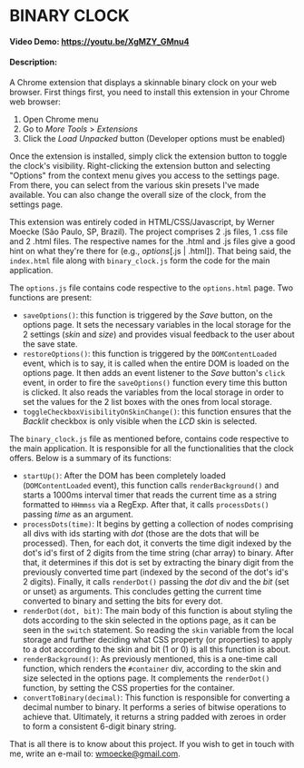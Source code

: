 # BINARY CLOCK
#### Video Demo:  https://youtu.be/XgMZY_GMnu4
#### Description:
A Chrome extension that displays a skinnable binary clock on your web browser.
First things first, you need to install this extension in your Chrome web browser:
1. Open Chrome menu
2. Go to _More Tools_ > _Extensions_
3. Click the _Load Unpacked_ button (Developer options must be enabled)


Once the extension is installed, simply click the extension button to toggle the clock's visibility.
Right-clicking the extension button and selecting "Options" from the context menu gives you access to the settings page. From there, you can select from the various skin presets I've made available. You can also change the overall size of the clock, from the settings page.


This extension was entirely coded in HTML/CSS/Javascript, by Werner Moecke (São Paulo, SP, Brazil).
The project comprises 2 .js files, 1 .css file and 2 .html files. The respective names for the .html and .js files give a good hint on what they're there for (e.g., _options_[.js | .html]). That being said, the `index.html` file along with `binary_clock.js` form the code for the main application.


The `options.js` file contains code respective to the `options.html` page. Two functions are present:
- `saveOptions()`: this function is triggered by the _Save_ button, on the options page. It sets the necessary variables in the local storage for the 2 settings (_skin_ and _size_) and provides visual feedback to the user about the save state.
- `restoreOptions()`: this function is triggered by the `DOMContentLoaded` event, which is to say, it is called when the entire DOM is loaded on the options page. It then adds an event listener to the _Save_ button's `click` event, in order to fire the `saveOptions()` function every time this button is clicked. It also reads the variables from the local storage in order to set the values for the 2 list boxes with the ones from local storage.
- `toggleCheckboxVisibilityOnSkinChange()`: this function ensures that the _Backlit_ checkbox is only visible when the _LCD_ skin is selected.


The `binary_clock.js` file as mentioned before, contains code respective to the main application. It is responsible for all the functionalities that the clock offers. Below is a summary of its functions:
- `startUp()`: After the DOM has been completely loaded (`DOMContentLoaded` event), this function calls `renderBackground()` and starts a 1000ms interval timer that reads the current time as a string formatted to `HHmmss` via a RegExp. After that, it calls `processDots()` passing _time_ as an argument.
- `processDots(time)`: It begins by getting a collection of nodes comprising all divs with ids starting with _dot_ (those are the dots that will be processed). Then, for each dot, it converts the time digit indexed by the dot's id's first of 2 digits from the time string (char array) to binary. After that, it determines if this dot is set by extracting the binary digit from the previously converted time part (indexed by the second of the dot's id's 2 digits). Finally, it calls `renderDot()` passing the _dot_ div and the _bit_ (set or unset) as arguments. This concludes getting the current time converted to binary and setting the bits for every dot.
- `renderDot(dot, bit)`: The main body of this function is about styling the dots according to the skin selected in the options page, as it can be seen in the `switch` statement. So reading the `skin` variable from the local storage and further deciding what CSS property (or properties) to apply to a dot according to the skin and bit (1 or 0) is all this function is about.
- `renderBackground()`: As previously mentioned, this is a one-time call function, which renders the `#container` div, according to the skin and size selected in the options page. It complements the `renderDot()` function, by setting the CSS properties for the container.
- `convertToBinary(decimal)`: This function is responsible for converting a decimal number to binary. It performs a series of bitwise operations to achieve that. Ultimately, it returns a string padded with zeroes in order to form a consistent 6-digit binary string.


That is all there is to know about this project. If you wish to get in touch with me, write an e-mail to: wmoecke@gmail.com.
